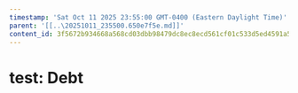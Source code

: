 ```yaml
---
timestamp: 'Sat Oct 11 2025 23:55:00 GMT-0400 (Eastern Daylight Time)'
parent: '[[..\20251011_235500.650e7f5e.md]]'
content_id: 3f5672b934668a568cd03dbb98479dc8ec8ecd561cf01c533d5ed4591a5b3cd8
---
```


# test: Debt

